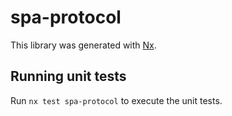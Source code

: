 # spa-protocol

This library was generated with [Nx](https://nx.dev).

## Running unit tests

Run `nx test spa-protocol` to execute the unit tests.
